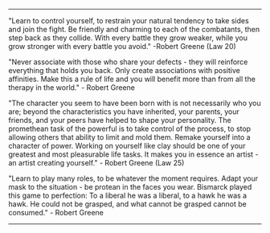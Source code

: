 ---------------------------------------------------------------------------------
"Learn to control yourself, to restrain your natural tendency to take sides and join the fight. Be friendly and charming to each of the combatants, then step back as they collide. With every battle they grow weaker, while you grow stronger with every battle you avoid." -Robert Greene (Law 20)

"Never associate with those who share your defects - they will reinforce everything that holds you back. Only create associations with positive affinities. Make this a rule of life and you will benefit more than from all the therapy in the world." - Robert Greene

"The character you seem to have been born with is not necessarily who you are; beyond the characteristics you have inherited, your parents, your friends, and your peers have helped to shape your personality. The promethean task of the powerful is to take control of the process, to stop allowing others that ability to limit and mold them. Remake yourself into a character of power. Working on yourself like clay should be one of your greatest and most pleasurable life tasks. It makes you in essence an artist - an artist creating yourself." - Robert Greene (Law 25)

"Learn to play many roles, to be whatever the moment requires. Adapt your mask to the situation - be protean in the faces you wear. Bismarck played this game to perfection: To a liberal he was a liberal, to a hawk he was a hawk. He could not be grasped, and what cannot be grasped cannot be consumed." - Robert Greene

---------------------------------------------------------------------------------
